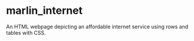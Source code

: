 # marlin_internet
An HTML webpage depicting an affordable internet service using rows and tables with CSS.

